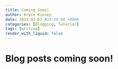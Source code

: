 ```yaml
---
title: Coming Soon!
author: Bryce Kinsey
date: 2023-02-03 #14:10:00 +0800
categories: [Blogging, Tutorial]
tags: [writing]
render_with_liquid: false
---
```


# Blog posts coming soon!